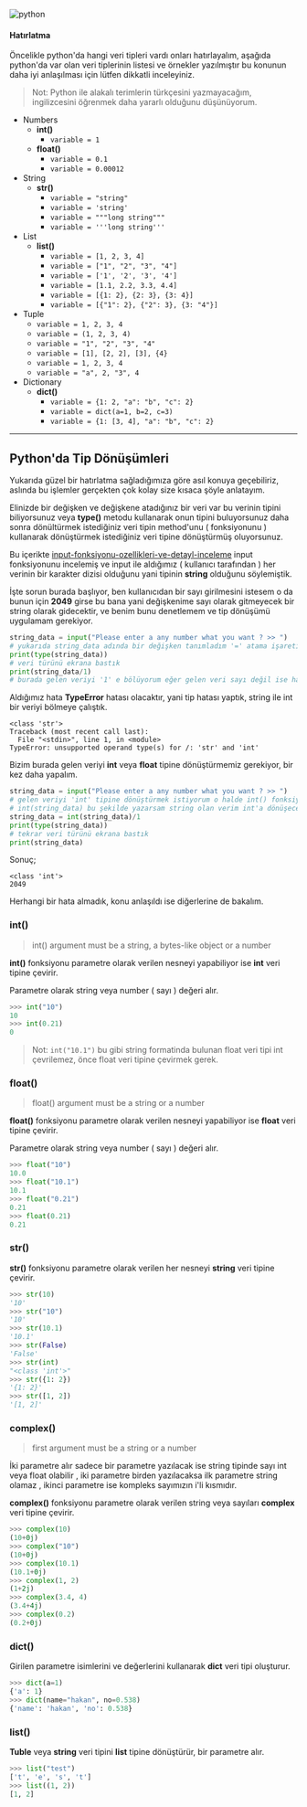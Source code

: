 ![python](https://www.coogger.com/media/images/python.jpg?style=center)

#### Hatırlatma
Öncelikle python'da hangi veri tipleri vardı onları hatırlayalım, aşağıda python'da var olan veri tiplerinin listesi ve örnekler yazılmıştır bu konunun daha iyi anlaşılması için lütfen dikkatli inceleyiniz.

> Not: Python ile alakalı terimlerin türkçesini yazmayacağım, ingilizcesini öğrenmek daha yararlı olduğunu düşünüyorum.

- Numbers
	- **int()**
		- `variable = 1`
	- **float()**
		- `variable = 0.1`
		- `variable = 0.00012`
- String
	- **str()**
		- `variable = "string"`
		- `variable = 'string'`
		- `variable = """long string"""`
		- `variable = '''long string'''`
- List
	- **list()**
		- `variable = [1, 2, 3, 4]`
		- `variable = ["1", "2", "3", "4"]`
		- `variable = ['1', '2', '3', '4']`
		- `variable = [1.1, 2.2, 3.3, 4.4]`
		- `variable = [{1: 2}, {2: 3}, {3: 4}]`
		- `variable = [{"1": 2}, {"2": 3}, {3: "4"}]`
- Tuple
	- `variable = 1, 2, 3, 4`
	- `variable = (1, 2, 3, 4)`
	- `variable = "1", "2", "3", "4"`
	- `variable = [1], [2, 2], [3], {4}`
	- `variable = 1, 2, 3, 4`
	- `variable = "a", 2, "3", 4`
- Dictionary
	- **dict()**
		- `variable = {1: 2, "a": "b", "c": 2}`
		- `variable = dict(a=1, b=2, c=3)`
		- `variable = {1: [3, 4], "a": "b", "c": 2}`

---------------

## Python'da Tip Dönüşümleri
Yukarıda güzel bir hatırlatma sağladığımıza göre asıl konuya geçebiliriz, aslında bu işlemler gerçekten çok kolay size kısaca şöyle anlatayım.

Elinizde bir değişken ve değişkene atadığınız bir veri var bu verinin tipini biliyorsunuz veya **type()** metodu kullanarak onun tipini buluyorsunuz daha sonra dönültürmek istediğiniz veri tipin method'unu ( fonksiyonunu ) kullanarak dönüştürmek istediğiniz veri tipine dönüştürmüş oluyorsunuz.

Bu içerikte [input-fonksiyonu-ozellikleri-ve-detayl-inceleme](https://www.coogger.com/@hakancelik96/input-fonksiyonu-ozellikleri-ve-detayl-inceleme/) input fonksiyonunu incelemiş ve input ile aldığımız ( kullanıcı tarafından ) her verinin bir karakter dizisi olduğunu yani tipinin **string** olduğunu söylemiştik.

İşte sorun burada başlıyor, ben kullanıcıdan bir sayı girilmesini istesem o da bunun için **2049** girse bu bana yani değişkenime sayı olarak gitmeyecek bir string olarak gidecektir, ve benim bunu denetlemem ve tip dönüşümü uygulamam gerekiyor.

```python
string_data = input("Please enter a any number what you want ? >> ")
# yukarıda string_data adında bir değişken tanımladım '=' atama işaretini kullanarak input fonksiyonundan gelecek olan veriye atadım, kullanıcının bir şeyler yazmasını bekliyorum.
print(type(string_data))
# veri türünü ekrana bastık
print(string_data/1)
# burada gelen veriyi '1' e bölüyorum eğer gelen veri sayı değil ise hata verecektir.
```
Aldığımız hata **TypeError** hatası olacaktır, yani tip hatası yaptık, string ile int bir veriyi bölmeye çalıştık.

```
<class 'str'>
Traceback (most recent call last):
  File "<stdin>", line 1, in <module>
TypeError: unsupported operand type(s) for /: 'str' and 'int'
```

Bizim burada gelen veriyi **int** veya **float** tipine dönüştürmemiz gerekiyor, bir kez daha yapalım.

```python
string_data = input("Please enter a any number what you want ? >> ")
# gelen veriyi 'int' tipine dönüştürmek istiyorum o halde int() fonksiyonunu kullanmalıyım,
# int(string_data) bu şekilde yazarsam string olan verim int'a dönüşecektir.
string_data = int(string_data)/1
print(type(string_data))
# tekrar veri türünü ekrana bastık
print(string_data)
```
Sonuç;
```
<class 'int'>
2049
```
Herhangi bir hata almadık, konu anlaşıldı ise diğerlerine de bakalım.

### int()
> int() argument must be a string, a bytes-like object or a number

**int()** fonksiyonu parametre olarak verilen nesneyi yapabiliyor ise **int** veri tipine çevirir.

Parametre olarak string veya number ( sayı ) değeri alır.

```python
>>> int("10")
10
>>> int(0.21)
0
```

> Not: `int("10.1")` bu gibi string formatinda bulunan float veri tipi int çevrilemez, önce float veri tipine çevirmek gerek.

### float()
> float() argument must be a string or a number

**float()** fonksiyonu parametre olarak verilen nesneyi yapabiliyor ise **float** veri tipine çevirir.

Parametre olarak string veya number ( sayı ) değeri alır.

```python
>>> float("10")
10.0
>>> float("10.1")
10.1
>>> float("0.21")
0.21
>>> float(0.21)
0.21
```

### str()
**str()** fonksiyonu parametre olarak verilen her nesneyi **string** veri tipine çevirir.

```python
>>> str(10)
'10'
>>> str("10")
'10'
>>> str(10.1)
'10.1'
>>> str(False)
'False'
>>> str(int)
"<class 'int'>"
>>> str({1: 2})
'{1: 2}'
>>> str([1, 2])
'[1, 2]'
```

### complex()
> first argument must be a string or a number

İki parametre alır sadece bir parametre yazılacak ise string tipinde sayı int veya float olabilir , iki parametre birden yazılacaksa ilk parametre string olamaz , ikinci parametre ise kompleks sayımızın i'li kısmıdır.

**complex()** fonksiyonu parametre olarak verilen string veya sayıları **complex** veri tipine çevirir.

```python
>>> complex(10)
(10+0j)
>>> complex("10")
(10+0j)
>>> complex(10.1)
(10.1+0j)
>>> complex(1, 2)
(1+2j)
>>> complex(3.4, 4)
(3.4+4j)
>>> complex(0.2)
(0.2+0j)
```

### dict()
Girilen parametre isimlerini ve değerlerini kullanarak **dict** veri tipi oluşturur.

```python
>>> dict(a=1)
{'a': 1}
>>> dict(name="hakan", no=0.538)
{'name': 'hakan', 'no': 0.538}
```

### list()
**Tuble** veya **string** veri tipini **list** tipine dönüştürür, bir parametre alır.

```python
>>> list("test")
['t', 'e', 's', 't']
>>> list((1, 2))
[1, 2]
```
